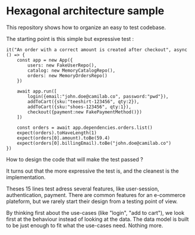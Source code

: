 # Hexagonal architecture sample

This repository shows how to organize an easy to test codebase.

The starting point is this simple but expressive test :

```
it("An order with a correct amount is created after checkout", async () => {
    const app = new App({
        users: new FakeUserRepo(),
        catalog: new MemoryCatalogRepo(),
        orders: new MemoryOrdersRepo()
    })

    await app.run([
        login({email:"john.doe@camilab.co", password:"pwd"}),
        addToCart({sku:"teeshirt-123456", qty:2}),
        addToCart({sku:"shoes-123456", qty:1}),
        checkout({payment:new FakePaymentMethod()})
    ])

    const orders = await app.dependencies.orders.list()
    expect(orders).toHaveLength(1)
    expect(orders[0].amount).toBe(59.4)
    expect(orders[0].billingEmail).toBe("john.doe@camilab.co")
})
```

How to design the code that will make the test passed ?

It turns out that the more expressive the test is, and the cleanest is the implementation.

Theses 15 lines test adress several features, like user-session, authentication, payment.
There are common features for an e-commerce plateform, but we rarely start their design from a testing point of view.

By thinking first about the use-cases (like "login", "add to cart"), we look first at the behaviour instead of looking at the data. 
The data model is built to be just enough to fit what the use-cases need. Nothing more.
